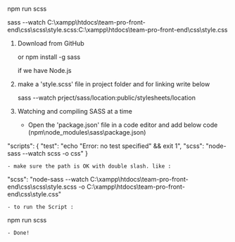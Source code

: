 npm run scss

sass --watch C:\xampp\htdocs\team-pro-front-end\css\scss\style.scss:C:\xampp\htdocs\team-pro-front-end\css\style.css

1. Download from GitHub 

	or
npm install -g sass

	if we have Node.js

2. make a 'style.scss' file in project folder and for linking write below

	sass --watch prject/sass/location:public/stylesheets/location

3. Watching and compiling SASS at a time

	- Open the 'package.json' file in a code editor and add below code (npm\node_modules\sass\package.json)

"scripts": {
  "test": "echo \"Error: no test specified\" && exit 1",
  "scss": "node-sass --watch scss -o css"
}

	- make sure the path is OK with double slash. like :

"scss": "node-sass --watch C:\\xampp\\htdocs\\team-pro-front-end\\css\\scss\\style.scss -o C:\\xampp\\htdocs\\team-pro-front-end\\css\\style.css"

	- to run the Script :

npm run scss

	- Done!

